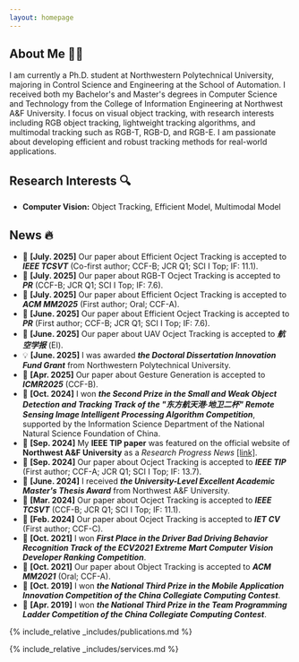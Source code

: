 ```yaml
---
layout: homepage
---
```


## About Me 👨‍🎓

<!-- I am a Ph.D. student at ... -->
I am currently a Ph.D. student at Northwestern Polytechnical University, majoring in Control Science and Engineering at the School of Automation. I received both my Bachelor's and Master's degrees in Computer Science and Technology from the College of Information Engineering at Northwest A&F University. I focus on visual object tracking, with research interests including RGB object tracking, lightweight tracking algorithms, and multimodal tracking such as RGB-T, RGB-D, and RGB-E. I am passionate about developing efficient and robust tracking methods for real-world applications. 

## Research Interests 🔍

- **Computer Vision:** Object Tracking, Efficient Model, Multimodal Model


## News 🔥
- 📄 **[July. 2025]** Our paper  about Efficient Ocject Tracking is accepted to ***IEEE TCSVT*** (Co-first author; CCF-B; JCR Q1; SCI I Top; IF: 11.1).
- 📄 **[July. 2025]** Our paper  about RGB-T Ocject Tracking is accepted to ***PR*** (CCF-B; JCR Q1; SCI I Top; IF: 7.6).
- 📄 **[July. 2025]** Our paper about Efficient Ocject Tracking is accepted to ***ACM MM2025*** (First author; Oral; CCF-A).
- 📄 **[June. 2025]** Our paper about Efficient Ocject Tracking is accepted to ***PR*** (First author; CCF-B; JCR Q1; SCI I Top; IF: 7.6).
- 📄 **[June. 2025]** Our paper about UAV Ocject Tracking is accepted to ***航空学报*** (EI).
- 💡 **[June. 2025]** I was awarded ***the Doctoral Dissertation Innovation Fund Grant*** from Northwestern Polytechnical University.
- 📄 **[Apr. 2025]** Our paper about Gesture Generation is accepted to ***ICMR2025*** (CCF-B).
- 🥈 **[Oct. 2024]** I won ***the Second Prize in the Small and Weak Object Detection and Tracking Track of the "东方航天港·地卫二杯" Remote Sensing Image Intelligent Processing Algorithm Competition***, supported by the Information Science Department of the National Natural Science Foundation of China.
- 📰 **[Sep. 2024]** My **IEEE TIP paper** was featured on the official website of **Northwest A&F University** as a *Research Progress News* [[link]](https://news.nwsuaf.edu.cn/xscg/b1989f67596e40289645744c68f7af63.htm).  
- 📄 **[Sep. 2024]** Our paper about Ocject Tracking is accepted to ***IEEE TIP*** (First author; CCF-A; JCR Q1; SCI I Top; IF: 13.7).
- 🎊 **[June. 2024]** I received ***the University-Level Excellent Academic Master's Thesis Award*** from Northwest A&F University.
- 📄 **[Mar. 2024]** Our paper about Ocject Tracking is accepted to ***IEEE TCSVT*** (CCF-B; JCR Q1; SCI I Top; IF: 11.1).
- 📄 **[Feb. 2024]** Our paper about Ocject Tracking is accepted to ***IET CV*** (First author; CCF-C).
- 🥇 **[Oct. 2021]** I won ***First Place in the Driver Bad Driving Behavior Recognition Track of the ECV2021 Extreme Mart Computer Vision Developer Ranking Competition***.
- 📄 **[Oct. 2021]** Our paper about Object Tracking is accepted to ***ACM MM2021*** (Oral; CCF-A).
- 🥉 **[Oct. 2019]** I won ***the National Third Prize in the Mobile Application Innovation Competition of the China Collegiate Computing Contest***.
- 🥉 **[Apr. 2019]** I won ***the National Third Prize in the Team Programming Ladder Competition of the China Collegiate Computing Contest***.

{% include_relative _includes/publications.md %} 

{% include_relative _includes/services.md %}
